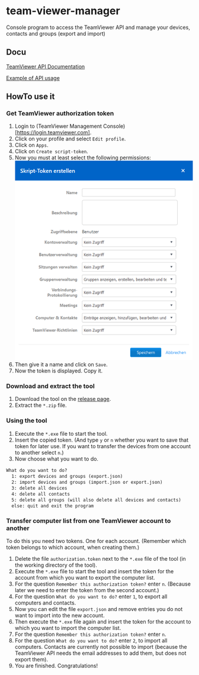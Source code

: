 # team-viewer-manager

Console program to access the TeamViewer API and manage your devices, contacts and groups (export and import)

## Docu

[TeamViewer API Documentation](https://dl.tvcdn.de/integrate/TeamViewer_API_Documentation.pdf)

[Example of API usage](https://community.spiceworks.com/topic/2149517-is-it-possible-to-export-a-list-of-computers-from-teamviewer)

## HowTo use it

### Get TeamViewer authorization token

1. Login to (TeamViewer Management Console)[https://login.teamviewer.com].
2. Click on your profile and select `Edit profile`.
3. Click on `Apps`.
4. Click on `Create script-token`.
5. Now you must at least select the following permissions:
   ![ScriptTokenPermissions.png](images/ScriptTokenPermissions.png)
6. Then give it a name and click on `Save`.
7. Now the token is displayed. Copy it.

### Download and extract the tool

1. Download the tool on the [release page](https://github.com/OidaTiftla/team-viewer-manager/releases).
2. Extract the `*.zip` file.

### Using the tool

1. Execute the `*.exe` file to start the tool.
2. Insert the copied token. (And type `y` or `n` whether you want to save that token for later use. If you want to transfer the devices from one account to another select `n`.)
3. Now choose what you want to do.

```
What do you want to do?
  1: export devices and groups (export.json)
  2: import devices and groups (import.json or export.json)
  3: delete all devices
  4: delete all contacts
  5: delete all groups (will also delete all devices and contacts)
  else: quit and exit the program
```

### Transfer computer list from one TeamViewer account to another

To do this you need two tokens. One for each account. (Remember which token belongs to which account, when creating them.)

1. Delete the file `authorization.token` next to the `*.exe` file of the tool (in the working directory of the tool).
2. Execute the `*.exe` file to start the tool and insert the token for the account from which you want to export the computer list.
3. For the question `Remember this authorization token?` enter `n`. (Because later we need to enter the token from the second account.)
4. For the question `What do you want to do?` enter `1`, to export all computers and contacts.
5. Now you can edit the file `export.json` and remove entries you do not want to import into the new account.
6. Then execute the `*.exe` file again and insert the token for the account to which you want to import the computer list.
7. For the question `Remember this authorization token?` enter `n`.
8. For the question `What do you want to do?` enter `2`, to import all computers. Contacts are currently not possible to import (because the TeamViewer API needs the email addresses to add them, but does not export them).
9. You are finished. Congratulations!
